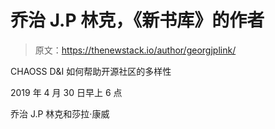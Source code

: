 # 乔治 J.P 林克，《新书库》的作者

> 原文：<https://thenewstack.io/author/georgjplink/>

CHAOSS D&I 如何帮助开源社区的多样性

2019 年 4 月 30 日早上 6 点

乔治 J.P 林克和莎拉·康威
